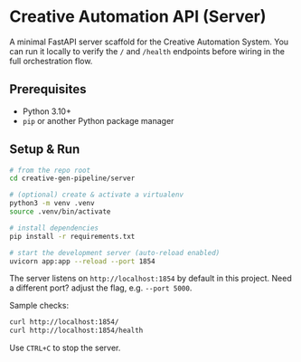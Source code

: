 # Creative Automation API (Server)

A minimal FastAPI server scaffold for the Creative Automation System. You can run it locally to verify the `/` and `/health` endpoints before wiring in the full orchestration flow.

## Prerequisites
- Python 3.10+
- `pip` or another Python package manager

## Setup & Run
```bash
# from the repo root
cd creative-gen-pipeline/server

# (optional) create & activate a virtualenv
python3 -m venv .venv
source .venv/bin/activate

# install dependencies
pip install -r requirements.txt

# start the development server (auto-reload enabled)
uvicorn app:app --reload --port 1854
```

The server listens on `http://localhost:1854` by default in this project. Need a different port? adjust the flag, e.g. `--port 5000`.

Sample checks:
```bash
curl http://localhost:1854/
curl http://localhost:1854/health
```
Use `CTRL+C` to stop the server.

